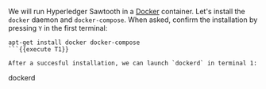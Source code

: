 We will run Hyperledger Sawtooth in a [Docker](https://www.docker.com/) container. Let's install the
`docker` daemon and `docker-compose`. When asked, confirm the installation by pressing `Y` in the
first terminal:

```
apt-get install docker docker-compose
```{{execute T1}}

After a succesful installation, we can launch `dockerd` in terminal 1:

```
dockerd
```{{execute T1}}
